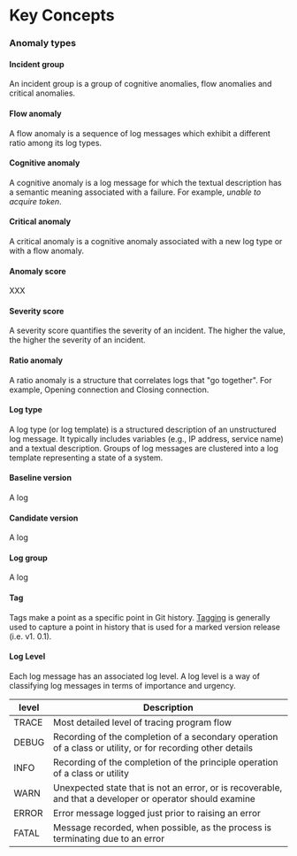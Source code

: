 
# Key Concepts

### Anomaly types

#### Incident group
An incident group is a group of cognitive anomalies, flow anomalies and critical anomalies.

#### Flow anomaly
A flow anomaly is a sequence of log messages which exhibit a different ratio among its log types.

#### Cognitive anomaly
A cognitive anomaly is a log message for which the textual description has a semantic meaning associated with a failure.
For example, *unable to acquire token*.

#### Critical anomaly
A critical anomaly is a cognitive anomaly associated with a new log type or with a flow anomaly.

#### Anomaly score
XXX

#### Severity score
A severity score quantifies the severity of an incident. The higher the value, the higher the severity of an incident.

#### Ratio anomaly
A ratio anomaly is a structure that correlates logs that "go together". 
For example, Opening connection and Closing connection.

#### Log type
A log type (or log template) is a structured description of an unstructured log message. 
It typically includes variables (e.g., IP address, service name) and a textual description.
Groups of log messages are clustered into a log template representing a state of a system.

#### Baseline version
A log

#### Candidate version
A log

#### Log group
A log

#### Tag
Tags make a point as a specific point in Git history.
[Tagging](https://git-scm.com/book/en/v2/Git-Basics-Tagging) is generally used to capture a point in history that is used for a marked version release (i.e. v1. 0.1).

#### Log Level

Each log message has an associated log level. 
A log level is a way of classifying log messages in terms of importance and urgency. 

| level | Description |
| ----- | ----------- |
| TRACE	| Most detailed level of tracing program flow |
| DEBUG	| Recording of the completion of a secondary operation of a class or utility, or for recording other details |
| INFO	| Recording of the completion of the principle operation of a class or utility |
| WARN 	| Unexpected state that is not an error, or is recoverable, and that a developer or operator should examine |
| ERROR	| Error message logged just prior to raising an error |
| FATAL	| Message recorded, when possible, as the process is terminating due to an error |